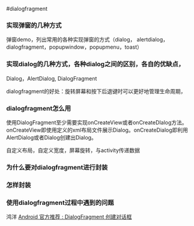 #dialogfragment


### 实现弹窗的几种方式
弹窗demo，列出常用的各种实现弹窗的方式（dialog， alertdialog，dialogfragment，popupwindow，popupmenu，toast）


### 实现dialog的几种方式，各种dialog之间的区别，各自的优缺点，
Dialog，AlertDialog, DialogFragment 


dialogfragment的好处：旋转屏幕和按下后退键时可以更好地管理生命周期，


### dialogfragment怎么用
使用DialogFragment至少需要实现onCreateView或者onCreateDIalog方法。onCreateView即使用定义的xml布局文件展示Dialog。onCreateDialog即利用AlertDialog或者Dialog创建出Dialog。


自定义布局，自定义宽度，屏幕旋转，与activity传递数据


### 为什么要对dialogfragment进行封装

### 怎样封装

### 使用dialogfragment过程中遇到的问题




鸿洋 [Android 官方推荐 : DialogFragment 创建对话框](http://blog.csdn.net/lmj623565791/article/details/37815413)